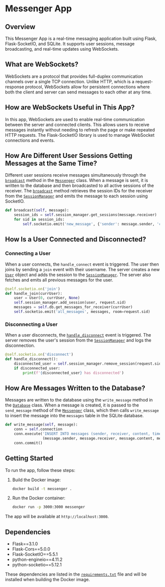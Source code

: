 
# Messenger App

## Overview

This Messenger App is a real-time messaging application built using Flask, Flask-SocketIO, and SQLite. It supports user sessions, message broadcasting, and real-time updates using WebSockets.

## What are WebSockets?

WebSockets are a protocol that provides full-duplex communication channels over a single TCP connection. Unlike HTTP, which is a request-response protocol, WebSockets allow for persistent connections where both the client and server can send messages to each other at any time.

## How are WebSockets Useful in This App?

In this app, WebSockets are used to enable real-time communication between the server and connected clients. This allows users to receive messages instantly without needing to refresh the page or make repeated HTTP requests. The Flask-SocketIO library is used to manage WebSocket connections and events.

## How Are Different User Sessions Getting Messages at the Same Time?

Different user sessions receive messages simultaneously through the [`broadcast`](command:_github.copilot.openSymbolFromReferences?%5B%7B%22%24mid%22%3A1%2C%22path%22%3A%22%2FUsers%2Fanshul.narwal%2FDesktop%2FScreenshots%2Fprojects%2FChatApp%2Fmessaging%2Fmessenger.py%22%2C%22scheme%22%3A%22file%22%7D%2C%7B%22line%22%3A10%2C%22character%22%3A8%7D%5D "messaging/messenger.py") method in the [`Messenger`](command:_github.copilot.openSymbolInFile?%5B%7B%22scheme%22%3A%22file%22%2C%22authority%22%3A%22%22%2C%22path%22%3A%22%2FUsers%2Fanshul.narwal%2FDesktop%2FScreenshots%2Fprojects%2FChatApp%2Fmessaging%2Fmessenger.py%22%2C%22query%22%3A%22%22%2C%22fragment%22%3A%22%22%7D%2C%22Messenger%22%5D "/Users/anshul.narwal/Desktop/Screenshots/projects/ChatApp/messaging/messenger.py") class. When a message is sent, it is written to the database and then broadcasted to all active sessions of the receiver. The [`broadcast`](command:_github.copilot.openSymbolFromReferences?%5B%7B%22%24mid%22%3A1%2C%22path%22%3A%22%2FUsers%2Fanshul.narwal%2FDesktop%2FScreenshots%2Fprojects%2FChatApp%2Fmessaging%2Fmessenger.py%22%2C%22scheme%22%3A%22file%22%7D%2C%7B%22line%22%3A10%2C%22character%22%3A8%7D%5D "messaging/messenger.py") method retrieves the session IDs for the receiver from the [`SessionManager`](command:_github.copilot.openSymbolInFile?%5B%7B%22scheme%22%3A%22file%22%2C%22authority%22%3A%22%22%2C%22path%22%3A%22%2FUsers%2Fanshul.narwal%2FDesktop%2FScreenshots%2Fprojects%2FChatApp%2Fsession%2Fsession_manager.py%22%2C%22query%22%3A%22%22%2C%22fragment%22%3A%22%22%7D%2C%22SessionManager%22%5D "/Users/anshul.narwal/Desktop/Screenshots/projects/ChatApp/session/session_manager.py") and emits the message to each session using SocketIO.

```py
def broadcast(self, message):
    session_ids = self.session_manager.get_sessions(message.receiver)
    for sid in session_ids:
        self.socketio.emit('new_message', {'sender': message.sender, 'content': message.content, 'timestamp': message.timestamp}, room=sid)
```

## How Is a User Connected and Disconnected?

### Connecting a User

When a user connects, the `handle_connect` event is triggered. The user then joins by sending a `join` event with their username. The server creates a new [`User`](models/user.py) object and adds the session to the [`SessionManager`](session/session_manager.py). The server also fetches and emits all previous messages for the user.

```py
@self.socketio.on('join')
def handle_join(currUser):
    user = User(0, currUser, None)
    self.session_manager.add_session(user, request.sid)
    messages = self.db.get_messages_for_receiver(currUser)
    self.socketio.emit('all_messages', messages, room=request.sid)
```

### Disconnecting a User

When a user disconnects, the [`handle_disconnect`](command:_github.copilot.openSymbolFromReferences?%5B%7B%22%24mid%22%3A1%2C%22path%22%3A%22%2FUsers%2Fanshul.narwal%2FDesktop%2FScreenshots%2Fprojects%2FChatApp%2Fentrypoint.py%22%2C%22scheme%22%3A%22file%22%7D%2C%7B%22line%22%3A48%2C%22character%22%3A12%7D%5D "entrypoint.py") event is triggered. The server removes the user's session from the [`SessionManager`](command:_github.copilot.openSymbolInFile?%5B%7B%22scheme%22%3A%22file%22%2C%22authority%22%3A%22%22%2C%22path%22%3A%22%2FUsers%2Fanshul.narwal%2FDesktop%2FScreenshots%2Fprojects%2FChatApp%2Fsession%2Fsession_manager.py%22%2C%22query%22%3A%22%22%2C%22fragment%22%3A%22%22%7D%2C%22SessionManager%22%5D "/Users/anshul.narwal/Desktop/Screenshots/projects/ChatApp/session/session_manager.py") and logs the disconnection.

```py
@self.socketio.on('disconnect')
def handle_disconnect():
    disconnected_user = self.session_manager.remove_session(request.sid)
    if disconnected_user:
        print(f'{disconnected_user} has disconnected')
```

## How Are Messages Written to the Database?

Messages are written to the database using the `write_message` method in the [`Database`](db/database.py) class. When a message is created, it is passed to the `send_message` method of the [`Messenger`](messaging/messenger.py) class, which then calls `write_message` to insert the message into the `messages` table in the SQLite database.

```py
def write_message(self, message):
    conn = self.connection
    conn.execute('INSERT INTO messages (sender, receiver, content, timestamp) VALUES (?, ?, ?, ?)',
                 (message.sender, message.receiver, message.content, message.timestamp))
    conn.commit()
```

## Getting Started

To run the app, follow these steps:

1. Build the Docker image:
    ```sh
    docker build -t messenger .
    ```

2. Run the Docker container:
    ```sh
    docker run -p 3000:3000 messenger
    ```

The app will be available at `http://localhost:3000`.

## Dependencies

- Flask==3.1.0
- Flask-Cors==5.0.0
- Flask-SocketIO==5.5.1
- python-engineio==4.11.2
- python-socketio==5.12.1

These dependencies are listed in the [`requirements.txt`](command:_github.copilot.openRelativePath?%5B%7B%22scheme%22%3A%22file%22%2C%22authority%22%3A%22%22%2C%22path%22%3A%22%2FUsers%2Fanshul.narwal%2FDesktop%2FScreenshots%2Fprojects%2FChatApp%2Frequirements.txt%22%2C%22query%22%3A%22%22%2C%22fragment%22%3A%22%22%7D%5D "/Users/anshul.narwal/Desktop/Screenshots/projects/ChatApp/requirements.txt") file and will be installed when building the Docker image.
